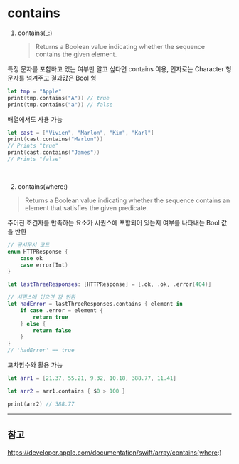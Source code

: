 # contains

1. contains(\_:)
   > Returns a Boolean value indicating whether the sequence contains the given element.
   > <br/>

특정 문자를 포함하고 있는 여부만 알고 싶다면 contains 이용, 인자로는 Character 형 문자를 넘겨주고 결과값은 Bool 형
<br/>

```swift
let tmp = "Apple"
print(tmp.contains("A")) // true
print(tmp.contains("a")) // false
```

배열에서도 사용 가능
<br/>

```swift
let cast = ["Vivien", "Marlon", "Kim", "Karl"]
print(cast.contains("Marlon"))
// Prints "true"
print(cast.contains("James"))
// Prints "false"
```

<br/>

2. contains(where:)

> Returns a Boolean value indicating whether the sequence contains an element that satisfies the given predicate.
> <br/>

주어진 조건자를 만족하는 요소가 시퀀스에 포함되어 있는지 여부를 나타내는 Bool 값을 반환
<br/>

```swift
// 공시문서 코드
enum HTTPResponse {
    case ok
    case error(Int)
}

let lastThreeResponses: [HTTPResponse] = [.ok, .ok, .error(404)]

// 시퀀스에 있으면 참 반환
let hadError = lastThreeResponses.contains { element in
    if case .error = element {
        return true
    } else {
        return false
    }
}
// 'hadError' == true
```

고차함수와 활용 가능
<br/>

```swift
let arr1 = [21.37, 55.21, 9.32, 10.18, 388.77, 11.41]

let arr2 = arr1.contains { $0 > 100 }

print(arr2) // 388.77
```

---

## 참고

https://developer.apple.com/documentation/swift/array/contains(where:)
<br/>
